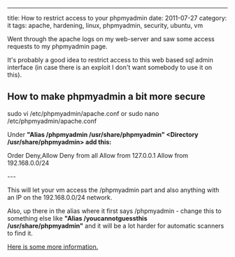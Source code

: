 ---
title: How to restrict access to your phpmyadmin
date: 2011-07-27
category: it
tags: apache, hardening, linux, phpmyadmin, security, ubuntu, vm
<!-- prettier-ignore -->

Went through the apache logs on my web-server and saw some access requests to my phpmyadmin page.

It's probably a good idea to restrict access to this web based sql admin interface (in case there is an exploit I don't want somebody to use it on this).

## How to make phpmyadmin a bit more secure

sudo vi /etc/phpmyadmin/apache.conf or sudo nano /etc/phpmyadmin/apache.conf

Under **"Alias /phpmyadmin /usr/share/phpmyadmin" <Directory /usr/share/phpmyadmin> add this:**

Order Deny,Allow Deny from all Allow from 127.0.0.1 Allow from 192.168.0.0/24

\---

This will let your vm access the /phpmyadmin part and also anything with an IP on the 192.168.0.0/24 network.

Also, up there in the alias where it first says /phpmyadmin - change this to something else like **"Alias /youcannotguessthis /usr/share/phpmyadmin"** and it will be a lot harder for automatic scanners to find it.

[Here is some more information.](http://httpd.apache.org/docs/2.2/howto/access.html "on apache.org")
